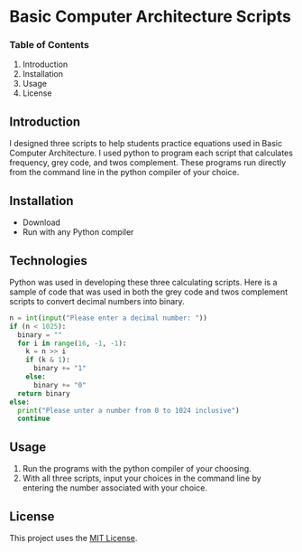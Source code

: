 # Basic Computer Architecture Scripts

### Table of Contents
1. Introduction
2. Installation
3. Usage
4. License

## Introduction
I designed three scripts to help students practice equations used in Basic Computer Architecture. I used python to program each script that calculates frequency, grey code, and twos complement. These programs run directly from the command line in the python compiler of your choice.

## Installation
* Download
* Run with any Python compiler

## Technologies
Python was used in developing these three calculating scripts. Here is a sample of code that was used in both the grey code and twos complement scripts to convert decimal numbers into binary.
```python
n = int(input("Please enter a decimal number: "))
if (n < 1025):
  binary = ""
  for i in range(16, -1, -1):  
    k = n >> i
    if (k & 1): 
      binary += "1"
    else: 
      binary += "0"
  return binary
else:
  print("Please unter a number from 0 to 1024 inclusive")
  continue
```

## Usage
1. Run the programs with the python compiler of your choosing.
2. With all three scripts, input your choices in the command line by entering the number associated with your choice.

## License
This project uses the [MIT License](https://github.com/emmalong6/Capstone/blob/main/LICENSE).
